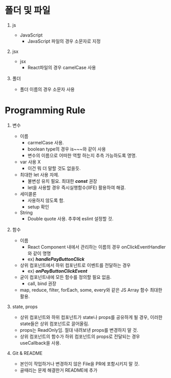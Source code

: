 # 폴더 및 파일

1. js

    - JavaScript
        - JavaScript 파일의 경우 소문자로 지정

2. jsx

    - jsx
        - React파일의 경우 camelCase 사용

3. 폴더

    - 폴더 이름의 경우 소문자 사용

# Programming Rule

1. 변수

    - 이름
        - carmelCase 사용.
        - boolean type의 경우 is~~~와 같이 사용
        - 변수의 이름으로 어떠한 역할 하는지 추측 가능하도록 명명.
    - var 사용 X
        - 이건 뭐 더 말할 것도 없을듯.
    - 최대한 let 사용 자제.
        - 불변성 유치 필요. 최대한 **_const_** 권장
        - let을 사용할 경우 즉시실행함수(IIFE) 활용하여 해결.
    - 세미콜론
        - 사용하지 않도록 함.
        - setup 확인
    - String
        - Double quote 사용. 추후에 eslint 설정할 것.

2. 함수

    - 이름
        - React Component 내에서 관리하는 이름의 경우 onClickEventHandler와 같이 명명
        - ex) **_handlePayButtonClick_**
    - 상위 컴포넌트에서 하위 컴포넌트로 이벤트를 전달하는 경우
        - ex) **_onPayButtonClickEvent_**
    - 굳이 컴포넌트내에 모든 함수를 정의할 필요 없음.
        - call, bind 권장
    - map, reduce, filter, forEach, some, every와 같은 JS Array 함수 최대한 활용.

3. state, props

    - 상위 컴포넌트와 하위 컴포넌트가 state나 props를 공유하게 될 경우, 이러한 state들은 상위 컴포넌트로 끌어올림.
    - props는 ReadOnly임. 절대 내려보낸 props를 변경하지 말 것.
    - 상위 컴포넌트의 함수가 하위 컴포넌트의 props로 전달되는 경우 useCallback을 사용.

4. Git & README

    - 본인이 작업하거나 변경하지 않은 File을 PR에 포함시키지 말 것.
    - 골때리는 문제 해결한거 README에 추가
